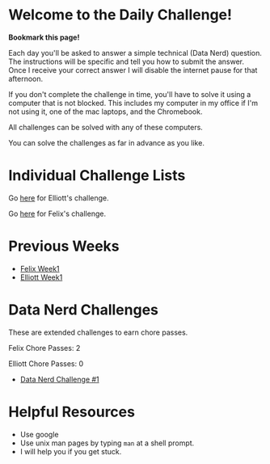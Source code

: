 # Welcome to the Daily Challenge!

**Bookmark this page!**

Each day you'll be asked to answer a simple technical (Data Nerd) question.  The instructions will be specific and tell you how to submit the answer.
Once I receive your correct answer I will disable the internet pause for that afternoon.

If you don't complete the challenge in time, you'll have to solve it using a computer that is not blocked.
This includes my computer in my office if I'm not using it, one of the mac laptops, and the Chromebook.

All challenges can be solved with any of these computers.

You can solve the challenges as far in advance as you like.

# Individual Challenge Lists

Go [here](./elliott.html) for Elliott's challenge.

Go [here](./felix.html) for Felix's challenge.

# Previous Weeks

* [Felix Week1](felix-01.html)
* [Elliott Week1](elliott-01.html)

# Data Nerd Challenges

These are extended challenges to earn chore passes.

Felix Chore Passes: 2

Elliott Chore Passes: 0

* [Data Nerd Challenge #1](./DataNerdChallenge1.html)

# Helpful Resources

* Use google
* Use unix man pages by typing `man` at a shell prompt.
* I will help you if you get stuck.

